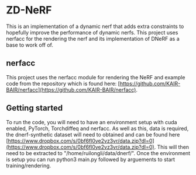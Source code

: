 # ZD-NeRF
This is an implementation of a dynamic nerf that adds extra constraints to hopefully improve the performance of dynamic nerfs. This project uses nerfacc for the rendering the nerf and its implementation of DNeRF as a base to work off of.

## nerfacc
This project uses the nerfacc module for rendering the NeRF and example code from the repository which is found here: [https://github.com/KAIR-BAIR/nerfacc](https://github.com/KAIR-BAIR/nerfacc).

## Getting started
To run the code, you will need to have an environment setup with cuda enabled, PyTorch, Torchdiffeq and nerfacc. As well as this, data is required, the dnerf-synthetic dataset will need to obtained and can be found here [https://www.dropbox.com/s/0bf6fl0ye2vz3vr/data.zip?dl=0](https://www.dropbox.com/s/0bf6fl0ye2vz3vr/data.zip?dl=0). This will then need to be extracted to "/home/ruilongli/data/dnerf/".
Once the environment is setup you can run python3 main.py followed by arguements to start training/rendering.
